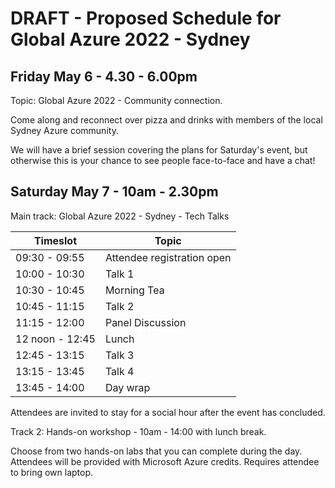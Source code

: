 # DRAFT - Proposed Schedule for Global Azure 2022 - Sydney

## Friday May 6 - 4.30 - 6.00pm

Topic: Global Azure 2022 - Community connection.

Come along and reconnect over pizza and drinks with members of the local Sydney Azure community. 

We will have a brief session covering the plans for Saturday's event, but otherwise this is your chance to see people face-to-face and have a chat!

## Saturday May 7 - 10am - 2.30pm

Main track: Global Azure 2022 - Sydney - Tech Talks

| Timeslot | Topic |
|----------|-------|
| 09:30 - 09:55 | Attendee registration open |
| 10:00 - 10:30 | Talk 1 |
| 10:30 - 10:45 | Morning Tea |
| 10:45 - 11:15 | Talk 2 |
| 11:15 - 12:00 | Panel Discussion |
| 12 noon - 12:45 | Lunch |
| 12:45 - 13:15 | Talk 3 |
| 13:15 - 13:45 | Talk 4 |
| 13:45 - 14:00 | Day wrap |

Attendees are invited to stay for a social hour after the event has concluded.

Track 2: Hands-on workshop - 10am - 14:00 with lunch break.

Choose from two hands-on labs that you can complete during the day. Attendees will be provided with Microsoft Azure credits. Requires attendee to bring own laptop.

